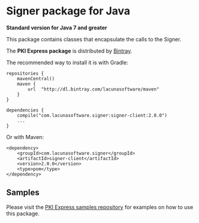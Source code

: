 Signer package for Java
====================================
**Standard version for Java 7 and greater**

This package contains classes that encapsulate the calls to the Signer.

The **PKI Express package** is distributed by [Bintray](https://bintray.com/lacunasoftware/maven/signer-client).

The recommended way to install it is with Gradle:
    
    repositories {
        mavenCentral()
        maven {
            url  "http://dl.bintray.com/lacunasoftware/maven"
        }
    }
    
    dependencies {
        compile("com.lacunasoftware.signer:signer-client:2.0.0")
        ...
    }
        
Or with Maven:
         
    <dependency>
        <groupId>com.lacunasoftware.signer</groupId>
        <artifactId>signer-client</artifactId>
        <version>2.0.0</version>
        <type>pom</type>
    </dependency>
      
    
Samples
-------

Please visit the [PKI Express samples repository](https://github.com/LacunaSoftware/SignerJavaClient/tree/master/Java)
for examples on how to use this package.
